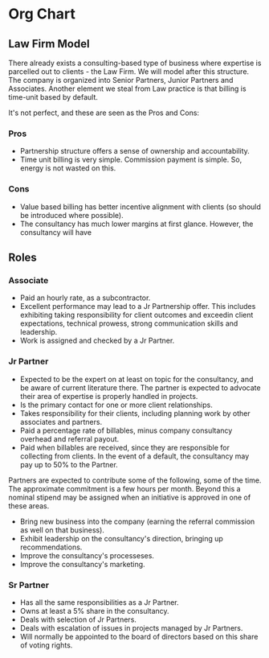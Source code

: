 
# Org Chart

## Law Firm Model
There already exists a consulting-based type of business where expertise is parcelled out to clients - the Law Firm. We will model after this structure. The company is organized into Senior Partners, Junior Partners and Associates. Another element we steal from Law practice is that billing is time-unit based by default.

It's not perfect, and these are seen as the Pros and Cons:

### Pros
  * Partnership structure offers a sense of ownership and accountability.
  * Time unit billing is very simple. Commission payment is simple. So, energy is not wasted on this.

### Cons
  * Value based billing has better incentive alignment with clients (so should be introduced where possible).
  * The consultancy has much lower margins at first glance. However, the consultancy will have 

## Roles

### Associate

  * Paid an hourly rate, as a subcontractor.
  * Excellent performance may lead to a Jr Partnership offer. This includes exhibiting taking responsibility for client outcomes and exceedin client expectations, technical prowess, strong communication skills and leadership.
  * Work is assigned and checked by a Jr Partner.

### Jr Partner

  * Expected to be the expert on at least on topic for the consultancy, and be aware of current literature there. The partner is expected to advocate their area of expertise is properly handled in projects.
  * Is the primary contact for one or more client relationships.
  * Takes responsibility for their clients, including planning work by other associates and partners.
  * Paid a percentage rate of billables, minus company consultancy overhead and referral payout.
  * Paid when billables are received, since they are responsible for collecting from clients. In the event of a default, the consultancy may pay up to 50% to the Partner.

Partners are expected to contribute some of the following, some of the time. The approximate commitment is a few hours per month. Beyond this a nominal stipend may be assigned when an initiative is approved in one of these areas.
  * Bring new business into the company (earning the referral commission as well on that business).
  * Exhibit leadership on the consultancy's direction, bringing up recommendations.
  * Improve the consultancy's processeses.
  * Improve the consultancy's marketing.

### Sr Partner
  
  * Has all the same responsibilities as a Jr Partner.
  * Owns at least a 5% share in the consultancy.
  * Deals with selection of Jr Partners.
  * Deals with escalation of issues in projects managed by Jr Partners.
  * Will normally be appointed to the board of directors based on this share of voting rights.


